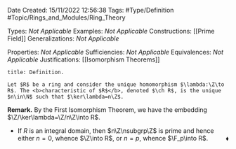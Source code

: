 <div class="topSpace"></div>

Date Created: 15/11/2022 12:56:38
Tags: #Type/Definition #Topic/Rings_and_Modules/Ring_Theory

Types: <i>Not Applicable</i>
Examples: <i>Not Applicable</i>
Constructions: [[Prime Field]]
Generalizations: <i>Not Applicable</i>

Properties: <i>Not Applicable</i>
Sufficiencies: <i>Not Applicable</i>
Equivalences: <i>Not Applicable</i>
Justifications: [[Isomorphism Theorems]]

``` ad-Definition
title: Definition.

Let $R$ be a ring and consider the unique homomorphism $\lambda:\Z\to R$. The <b>characteristic of $R$</b>, denoted $\ch R$, is the unique $n\in\N$ such that $\ker\lambda=n\Z$.

```

<b>Remark.</b> By the First Isomorphism Theorem, we have the embedding $\Z/\ker\lambda=\Z/n\Z\into R$.
* If $R$ is an integral domain, then $n\Z\nsubgrp\Z$ is prime and hence either $n=0$, whence $\Z\into R$, or $n=p$, whence $\F_p\into R$.<span style="float:right;">$\blacklozenge$</span>
